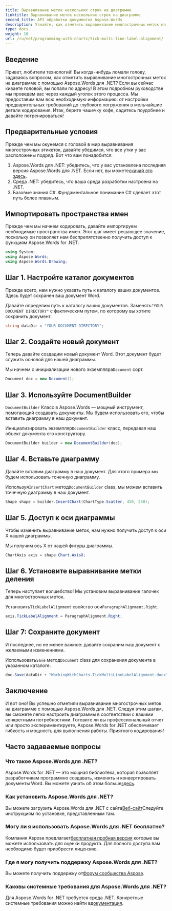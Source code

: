 ```yaml
---
title: Выравнивание меток нескольких строк на диаграмме
linktitle: Выравнивание меток нескольких строк на диаграмме
second_title: API обработки документов Aspose.Words
description: Узнайте, как отметить выравнивание многострочных меток на диаграмме с помощью Aspose.Words для .NET, с помощью нашего подробного пошагового руководства. Идеально подходит для разработчиков всех уровней.
type: docs
weight: 10
url: /ru/net/programming-with-charts/tick-multi-line-label-alignment/
---
```

## Введение

Привет, любители технологий! Вы когда-нибудь ломали голову, задаваясь вопросом, как отметить выравнивание многострочных меток на диаграмме с помощью Aspose.Words для .NET? Если вы сейчас киваете головой, вы попали по адресу! В этом подробном руководстве мы проведем вас через каждый уголок этого процесса. Мы предоставим вам всю необходимую информацию: от настройки предварительных требований до глубокого погружения в мельчайшие детали кодирования. Итак, берите чашечку кофе, садитесь поудобнее и давайте потренироваться!

## Предварительные условия

Прежде чем мы окунемся с головой в мир выравнивания многострочных этикеток, давайте убедимся, что все утки у вас расположены подряд. Вот что вам понадобится:

1.  Aspose.Words для .NET: убедитесь, что у вас установлена последняя версия Aspose.Words для .NET. Если нет, вы можете[скачай это здесь](https://releases.aspose.com/words/net/).
2. Среда .NET: убедитесь, что ваша среда разработки настроена на .NET.
3. Базовые знания C#. Фундаментальное понимание C# сделает этот путь более плавным.

## Импортировать пространства имен

Прежде чем мы начнем кодировать, давайте импортируем необходимые пространства имен. Этот шаг имеет решающее значение, поскольку он позволяет нам беспрепятственно получить доступ к функциям Aspose.Words for .NET.

```csharp
using System;
using Aspose.Words;
using Aspose.Words.Drawing;
```

## Шаг 1. Настройте каталог документов

Прежде всего, нам нужно указать путь к каталогу ваших документов. Здесь будет сохранен ваш документ Word.


 Давайте определим путь к каталогу ваших документов. Заменять`"YOUR DOCUMENT DIRECTORY"` с фактическим путем, по которому вы хотите сохранить документ.

```csharp
string dataDir = "YOUR DOCUMENT DIRECTORY";
```

## Шаг 2. Создайте новый документ

Теперь давайте создадим новый документ Word. Этот документ будет служить основой для нашей диаграммы.

 Мы начнем с инициализации нового экземпляра`Document` сорт.

```csharp
Document doc = new Document();
```

## Шаг 3. Используйте DocumentBuilder

`DocumentBuilder` Класс в Aspose.Words — мощный инструмент, помогающий создавать документы. Мы будем использовать его, чтобы вставить диаграмму в наш документ.

 Инициализировать экземпляр`DocumentBuilder` класс, передавая наш объект документа его конструктору.

```csharp
DocumentBuilder builder = new DocumentBuilder(doc);
```

## Шаг 4. Вставьте диаграмму

Давайте вставим диаграмму в наш документ. Для этого примера мы будем использовать точечную диаграмму.

 Используя`InsertChart` метод`DocumentBuilder` class, мы можем вставить точечную диаграмму в наш документ.

```csharp
Shape shape = builder.InsertChart(ChartType.Scatter, 450, 250);
```

## Шаг 5. Доступ к оси диаграммы

Чтобы изменить выравнивание меток, нам нужно получить доступ к оси X нашей диаграммы.

Мы получим ось X от нашей фигуры диаграммы.

```csharp
ChartAxis axis = shape.Chart.AxisX;
```

## Шаг 6. Установите выравнивание метки деления

Теперь наступает волшебство! Мы установим выравнивание галочек для многострочных меток.

 Установить`TickLabelAlignment` свойство оси`ParagraphAlignment.Right`.

```csharp
axis.TickLabelAlignment = ParagraphAlignment.Right;
```

## Шаг 7: Сохраните документ

И последнее, но не менее важное: давайте сохраним наш документ с желаемыми изменениями.

 Использовать`Save` метод`Document` class для сохранения документа в указанном каталоге.

```csharp
doc.Save(dataDir + "WorkingWithCharts.TickMultiLineLabelAlignment.docx");
```

## Заключение

И вот оно! Вы успешно отметили выравнивание многострочных меток на диаграмме с помощью Aspose.Words для .NET. Следуя этим шагам, вы сможете легко настроить диаграммы в соответствии с вашими конкретными потребностями. Готовите ли вы профессиональный отчет или просто экспериментируете, Aspose.Words for .NET обеспечивает гибкость и мощность для выполнения работы. Приятного кодирования!

## Часто задаваемые вопросы

### Что такое Aspose.Words для .NET?

 Aspose.Words for .NET — это мощная библиотека, которая позволяет разработчикам программно создавать, изменять и конвертировать документы Word. Вы можете узнать об этом больше[здесь](https://reference.aspose.com/words/net/).

### Как установить Aspose.Words для .NET?

 Вы можете загрузить Aspose.Words для .NET с сайта[Веб-сайт](https://releases.aspose.com/words/net/)Следуйте инструкциям по установке, представленным там.

### Могу ли я использовать Aspose.Words для .NET бесплатно?

 Компания Aspose предлагает[бесплатная пробная версия](https://releases.aspose.com/) которые вы можете использовать для оценки продукта. Для полного доступа вам необходимо будет приобрести лицензию.

### Где я могу получить поддержку Aspose.Words для .NET?

 Вы можете получить поддержку от[Форум сообщества Aspose](https://forum.aspose.com/c/words/8).

### Каковы системные требования для Aspose.Words для .NET?

 Для Aspose.Words for .NET требуется среда .NET. Конкретные системные требования можно найти в[документация](https://reference.aspose.com/words/net/).